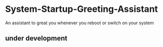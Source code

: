 # System-Startup-Greeting-Assistant 
An assistant to great you whenever you reboot or switch on your system

## under development
